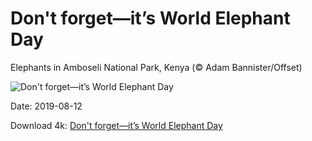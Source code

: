 # Don't forget—it’s World Elephant Day

Elephants in Amboseli National Park, Kenya (© Adam Bannister/Offset)

![Don't forget—it’s World Elephant Day](https://bing.com/th?id=OHR.AmboseliHerd_EN-US4906595421_UHD.jpg&rf=LaDigue_UHD.jpg&pid=hp&w=1024&h=576)

Date: 2019-08-12

Download 4k: [Don't forget—it’s World Elephant Day](https://bing.com/th?id=OHR.AmboseliHerd_EN-US4906595421_UHD.jpg&rf=LaDigue_UHD.jpg&pid=hp&w=3840&h=2160)

